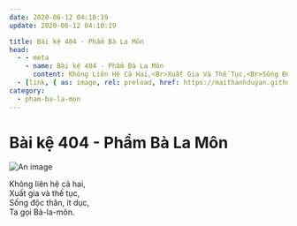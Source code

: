 ```yaml
---
date: 2020-06-12 04:10:19
update: 2020-06-12 04:10:19

title: Bài kệ 404 - Phẩm Bà La Môn
head:
  - - meta
    - name: Bài kệ 404 - Phẩm Bà La Môn
      content: Không Liên Hệ Cả Hai,<Br>Xuất Gia Và Thế Tục,<Br>Sống Độc Thân, Ít Dục,<Br>Ta Gọi Bà-La-Môn.<Br>
  - [link, { as: image, rel: preload, href: https://maithanhduyan.github.io/kinh-phap-cu/img/pham-ba-la-mon/pham-ba-la-mon-404.jpg }]
category:
  - pham-ba-la-mon
---
```


# Bài kệ 404 - Phẩm Bà La Môn

![An image](/img/pham-ba-la-mon/pham-ba-la-mon-404.jpg)

Không liên hệ cả hai,<br>Xuất gia và thế tục,<br>Sống độc thân, ít dục,<br>Ta gọi Bà-la-môn.<br>
